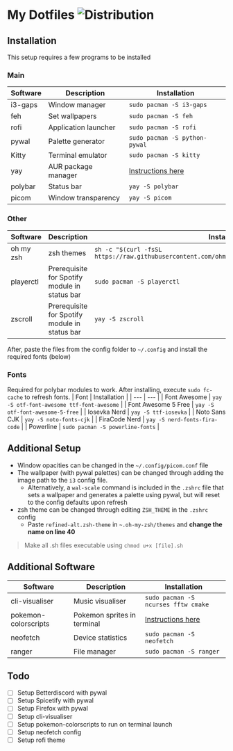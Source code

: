 # My Dotfiles ![Distribution](https://img.shields.io/badge/Distribution-Arch-blue)




## Installation
This setup requires a few programs to be installed
### Main
| Software | Description | Installation |
| --- | --- | --- |
| i3-gaps | Window manager | `sudo pacman -S i3-gaps` |
| feh | Set wallpapers | `sudo pacman -S feh` |
| rofi | Application launcher | `sudo pacman -S rofi` |
| pywal | Palette generator | `sudo pacman -S python-pywal` |
| Kitty | Terminal emulator | `sudo pacman -S kitty` |
| yay | AUR package manager | [Instructions here](https://github.com/Jguer/yay) |
| polybar | Status bar| `yay -S polybar` |
| picom | Window transparency | `yay -S picom` |

### Other
| Software | Description | Installation |
| --- | --- | --- |
| oh my zsh | zsh themes | `sh -c "$(curl -fsSL https://raw.githubusercontent.com/ohmyzsh/ohmyzsh/master/tools/install.sh)"` 
| playerctl | Prerequisite for Spotify module in status bar | `sudo pacman -S playerctl` |
| zscroll | Prerequisite for Spotify module in status bar | `yay -S zscroll` |

After, paste the files from the config folder to `~/.config` and install the required fonts (below)

### Fonts
Required for polybar modules to work. After installing, execute `sudo fc-cache` to refresh fonts.
| Font | Installation |
| --- | --- |
| Font Awesome | `yay -S otf-font-awesome ttf-font-awesome` |
| Font Awesome 5 Free | `yay -S otf-font-awesome-5-free` |
| Iosevka Nerd | `yay -S ttf-iosevka` |
| Noto Sans CJK | `yay -S noto-fonts-cjk` |
| FiraCode Nerd | `yay -S nerd-fonts-fira-code` |
| Powerline | `sudo pacman -S powerline-fonts` |



## Additional Setup
- Window opacities can be changed in the `~/.config/picom.conf` file
- The wallpaper (with pywal palettes) can be changed through adding the image path to the `i3` config file. 
  - Alternatively, a `wal-scale` command is included in the `.zshrc` file that sets a wallpaper and generates a palette using pywal, but will reset to the config defaults upon refresh
- zsh theme can be changed through editing `ZSH_THEME` in the `.zshrc` config
	- Paste `refined-alt.zsh-theme` in `~.oh-my-zsh/themes` and **change the name on line 40**  
 > Make all .sh files executable using `chmod u+x [file].sh` 

## Additional Software
| Software | Description | Installation |
| --- | --- | --- |
| cli-visualiser | Music visualiser | `sudo pacman -S ncurses fftw cmake`
| pokemon-colorscripts  | Pokemon sprites in terminal | [Instructions here](https://gitlab.com/phoneybadger/pokemon-colorscripts) |
| neofetch | Device statistics| `sudo pacman -S neofetch` |
| ranger | File manager | `sudo pacman -S ranger` |

## Todo
 - [ ] Setup Betterdiscord with pywal
 - [ ] Setup Spicetify with pywal
 - [ ] Setup Firefox with pywal
 - [ ] Setup cli-visualiser
 - [ ] Setup pokemon-colorscripts to run on terminal launch
 - [ ] Setup neofetch config
 - [ ] Setup rofi theme
